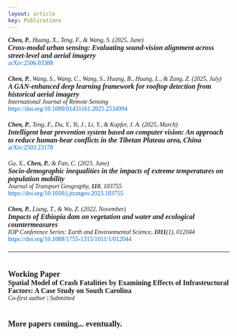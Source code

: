 ```yaml
---
layout: article
key: Publications
---
```


<style>
    body {
        font-family: "Times New Roman", Times, serif;
    }
    .publication {
        margin-bottom: 20px;
    }
    .publication-title {
        font-weight: bold;
        font-size: 16px;
    }
    .publication-authors {
        font-style: italic;
    }
    .publication-journal {
        font-style: italic;
    }
    .publication-link a {
        color: #0066cc;
        text-decoration: none;
    }
    .publication-link a:hover {
        text-decoration: underline;
    }
    .section-heading {
        margin-top: 40px;
        font-size: 18px;
        font-weight: bold;
    }
</style>

<div class="publication">
  <div class="publication-authors"><strong>Chen, P.</strong>, Huang, X., Teng, F., & Wang, S. (2025, June)</div>
  <div class="publication-title"><em>Cross-modal urban sensing: Evaluating sound-vision alignment across street-level and aerial imagery</em></div>
  <div class="publication-link"><a href="https://arxiv.org/abs/2506.03388" target="_blank">arXiv:2506.03388</a></div>
</div>

<div class="publication">
  <div class="publication-authors"><strong>Chen, P.</strong>, Wang, S., Wang, C., Wang, S., Huang, B., Huang, L., & Zang, Z. (2025, July)</div>
  <div class="publication-title"><em>A GAN-enhanced deep learning framework for rooftop detection from historical aerial imagery</em></div>
  <div class="publication-journal">International Journal of Remote Sensing</div>
  <div class="publication-link"><a href="https://doi.org/10.1080/01431161.2025.2534994" target="_blank">https://doi.org/10.1080/01431161.2025.2534994</a></div>
</div>

<div class="publication">
  <div class="publication-authors"><strong>Chen, P.</strong>, Teng, F., Du, Y., Yi, J., Li, Y., & Kupfer, J. A. (2025, March)</div>
  <div class="publication-title"><em>Intelligent bear prevention system based on computer vision: An approach to reduce human-bear conflicts in the Tibetan Plateau area, China</em></div>
  <div class="publication-link"><a href="https://arxiv.org/abs/2503.23178" target="_blank">arXiv:2503.23178</a></div>
</div>

<div class="publication">
  <div class="publication-authors">Gu, X., <strong>Chen, P.</strong>, & Fan, C. (2023, June)</div>
  <div class="publication-title"><em>Socio-demographic inequalities in the impacts of extreme temperatures on population mobility</em></div>
  <div class="publication-journal">Journal of Transport Geography, <strong>110</strong>, 103755</div>
  <div class="publication-link"><a href="https://doi.org/10.1016/j.jtrangeo.2023.103755" target="_blank">https://doi.org/10.1016/j.jtrangeo.2023.103755</a></div>
</div>

<div class="publication">
  <div class="publication-authors"><strong>Chen, P.</strong>, Liang, T., & Wu, Z. (2022, November)</div>
  <div class="publication-title"><em>Impacts of Ethiopia dam on vegetation and water and ecological countermeasures</em></div>
  <div class="publication-journal">IOP Conference Series: Earth and Environmental Science, <strong>1011</strong>(1), 012044</div>
  <div class="publication-link"><a href="https://doi.org/10.1088/1755-1315/1011/1/012044" target="_blank">https://doi.org/10.1088/1755-1315/1011/1/012044</a></div>
</div>

<hr>

<div class="section-heading">Working Paper</div>

<div class="publication">
  <div class="publication-title">Spatial Model of Crash Fatalities by Examining Effects of Infrastructural Factors: A Case Study on South Carolina</div>
  <div class="publication-authors">Co-first author | Submitted</div>
</div>

<div class="section-heading">More papers coming... eventually.</div>

